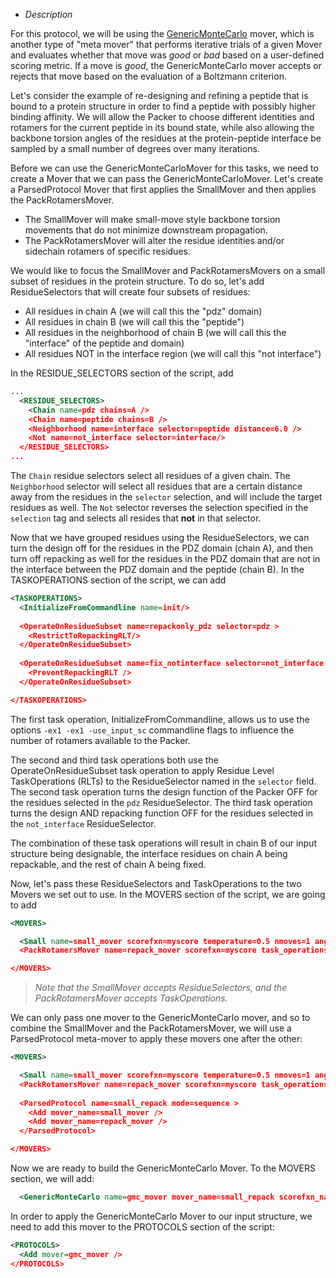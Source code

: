 * *Description*

For this protocol, we will be using the [GenericMonteCarlo](https://www.rosettacommons.org/docs/latest/scripting_documentation/RosettaScripts/Movers/movers_pages/GenericMonteCarloMover) 
mover, which is another type of "meta mover" that performs iterative trials of a given Mover and evaluates whether that move was *good* or *bad* based on a user-defined scoring metric.
If a move is *good*, the GenericMonteCarlo mover accepts or rejects that move based on the evaluation of a Boltzmann criterion.

Let's consider the example of re-designing and refining a peptide that is bound to a protein structure in order to find a peptide with possibly higher binding affinity. We will allow the Packer to choose different identities and rotamers for the current peptide in its bound state, while also allowing the backbone torsion angles of the residues at the protein-peptide interface be sampled by a small number of degrees over many iterations. 

Before we can use the GenericMonteCarloMover for this tasks, we need to create a Mover that we can pass the GenericMonteCarloMover. Let's create a ParsedProtocol Mover that first applies the SmallMover and then applies the PackRotamersMover. 

  * The SmallMover will make small-move style backbone torsion movements that do not minimize downstream propagation. 
  * The PackRotamersMover will alter the residue identities and/or sidechain rotamers of specific residues.

We would like to focus the SmallMover and PackRotamersMovers on a small subset of residues in the protein structure. To do so, let's add ResidueSelectors that will create four subsets of residues:
 * All residues in chain A (we will call this the "pdz" domain)
 * All residues in chain B (we will call this the "peptide")
 * All residues in the neighborhood of chain B (we will call this the "interface" of the peptide and domain)
 * All residues NOT in the interface region (we will call this "not interface")

In the RESIDUE_SELECTORS section of the script, add
```xml
...
  <RESIDUE_SELECTORS>
    <Chain name=pdz chains=A />  
    <Chain name=peptide chains=B />
    <Neighborhood name=interface selector=peptide distance=6.0 />
    <Not name=not_interface selector=interface/>  
  </RESIDUE_SELECTORS>
...
```
The `Chain` residue selectors select all residues of a given chain. The `Neighborhood` selector will select all residues that are a certain distance away from the residues in the `selector` selection, and will include the target residues as well. The `Not` selector reverses the selection specified in the `selection` tag and selects all resides that **not** in that selector.

Now that we have grouped residues using the ResidueSelectors, we can turn the design off for the residues in the PDZ domain (chain A), and then turn off repacking as well for the residues in the PDZ domain that are not
in the interface between the PDZ domain and the peptide (chain B). In the TASKOPERATIONS section of the script, we can add

```xml
<TASKOPERATIONS>
  <InitializeFromCommandline name=init/>
  
  <OperateOnResidueSubset name=repackonly_pdz selector=pdz >
    <RestrictToRepackingRLT/>
  </OperateOnResidueSubset>
  
  <OperateOnResidueSubset name=fix_notinterface selector=not_interface >
    <PreventRepackingRLT />
  </OperateOnResidueSubset>

</TASKOPERATIONS>
```

The first task operation, InitializeFromCommandline, allows us to use the options `-ex1 -ex1 -use_input_sc` commandline flags to influence the number of rotamers available to the Packer.

The second and third task operations both use the OperateOnResidueSubset task operation to apply Residue Level TaskOperations (RLTs) to the ResidueSelector named in the `selector` field.
The second task operation turns the design function of the Packer OFF for the residues selected in the `pdz` ResidueSelector.
The third task operation turns the design AND repacking function OFF for the residues selected in the `not_interface` ResidueSelector.

The combination of these task operations will result in chain B of our input structure being designable, the interface residues on chain A being repackable, and the rest of chain A being fixed.

Now, let's pass these ResidueSelectors and TaskOperations to the two Movers we set out to use. In the MOVERS section of the script, we are going to add
```xml
<MOVERS>

  <Small name=small_mover scorefxn=myscore temperature=0.5 nmoves=1 angle_max=6.0 preserve_detailed_balance=0 residue_selector=interface />
  <PackRotamersMover name=repack_mover scorefxn=myscore task_operations=init,repackonly_pdz,fix_notinterface />

</MOVERS>
```

> *Note that the SmallMover accepts ResidueSelectors, and the PackRotamersMover accepts TaskOperations.*

We can only pass one mover to the GenericMonteCarlo mover, and so to combine the SmallMover and the PackRotamersMover, we will use a ParsedProtocol meta-mover to apply these movers one after the other:

```xml
<MOVERS>

  <Small name=small_mover scorefxn=myscore temperature=0.5 nmoves=1 angle_max=6.0 preserve_detailed_balance=0 residue_selector=interface />
  <PackRotamersMover name=repack_mover scorefxn=myscore task_operations=init,repackonly_pdz,fix_notinterface />
  
  <ParsedProtocol name=small_repack mode=sequence >
    <Add mover_name=small_mover />
    <Add mover_name=repack_mover />
  </ParsedProtocol>

</MOVERS>
```

Now we are ready to build the GenericMonteCarlo Mover. To the MOVERS section, we will add:

```xml
  <GenericMonteCarlo name=gmc_mover mover_name=small_repack scorefxn_name=myscore sample_type=low temperature=0.8 trials=10 drift=1 preapply=false recover_low=1 />
```

In order to apply the GenericMonteCarlo Mover to our input structure, we need to add this mover to the PROTOCOLS section of the script:

```xml
<PROTOCOLS>
  <Add mover=gmc_mover />
</PROTOCOLS>
```



